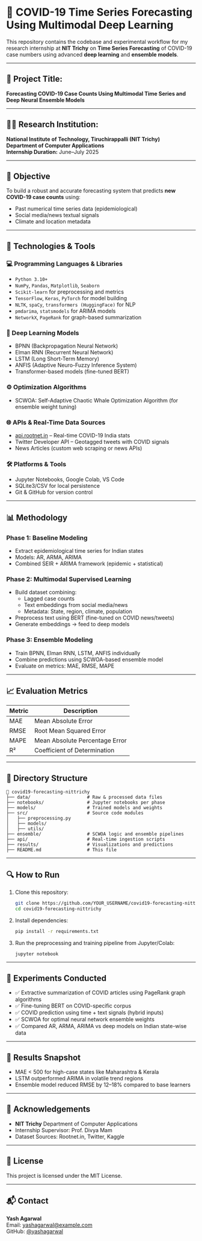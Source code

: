 
# 🧠 COVID-19 Time Series Forecasting Using Multimodal Deep Learning

This repository contains the codebase and experimental workflow for my research internship at **NIT Trichy** on **Time Series Forecasting** of COVID-19 case numbers using advanced **deep learning** and **ensemble models**.

---

## 📌 Project Title:
**Forecasting COVID-19 Case Counts Using Multimodal Time Series and Deep Neural Ensemble Models**

---

## 👨‍🔬 Research Institution:
**National Institute of Technology, Tiruchirappalli (NIT Trichy)**  
**Department of Computer Applications**  
**Internship Duration:** June–July 2025

---

## 🎯 Objective

To build a robust and accurate forecasting system that predicts **new COVID-19 case counts** using:
- Past numerical time series data (epidemiological)
- Social media/news textual signals
- Climate and location metadata

---

## 🧰 Technologies & Tools

### 💻 Programming Languages & Libraries
- `Python 3.10+`
- `NumPy`, `Pandas`, `Matplotlib`, `Seaborn`
- `Scikit-learn` for preprocessing and metrics
- `TensorFlow`, `Keras`, `PyTorch` for model building
- `NLTK`, `spaCy`, `transformers (HuggingFace)` for NLP
- `pmdarima`, `statsmodels` for ARIMA models
- `NetworkX`, `PageRank` for graph-based summarization

### 🧠 Deep Learning Models
- BPNN (Backpropagation Neural Network)
- Elman RNN (Recurrent Neural Network)
- LSTM (Long Short-Term Memory)
- ANFIS (Adaptive Neuro-Fuzzy Inference System)
- Transformer-based models (fine-tuned BERT)

### ⚙ Optimization Algorithms
- SCWOA: Self-Adaptive Chaotic Whale Optimization Algorithm (for ensemble weight tuning)

### 🌐 APIs & Real-Time Data Sources
- [api.rootnet.in](https://api.rootnet.in/) – Real-time COVID-19 India stats
- Twitter Developer API – Geotagged tweets with COVID signals
- News Articles (custom web scraping or news APIs)

### 🛠 Platforms & Tools
- Jupyter Notebooks, Google Colab, VS Code
- SQLite3/CSV for local persistence
- Git & GitHub for version control

---

## 📊 Methodology

### Phase 1: Baseline Modeling
- Extract epidemiological time series for Indian states
- Models: AR, ARMA, ARIMA
- Combined SEIR + ARIMA framework (epidemic + statistical)

### Phase 2: Multimodal Supervised Learning
- Build dataset combining:
  - Lagged case counts
  - Text embeddings from social media/news
  - Metadata: State, region, climate, population
- Preprocess text using BERT (fine-tuned on COVID news/tweets)
- Generate embeddings → feed to deep models

### Phase 3: Ensemble Modeling
- Train BPNN, Elman RNN, LSTM, ANFIS individually
- Combine predictions using SCWOA-based ensemble model
- Evaluate on metrics: MAE, RMSE, MAPE

---

## 📈 Evaluation Metrics

| Metric | Description |
|--------|-------------|
| MAE    | Mean Absolute Error |
| RMSE   | Root Mean Squared Error |
| MAPE   | Mean Absolute Percentage Error |
| R²     | Coefficient of Determination |

---

## 📂 Directory Structure

```
📁 covid19-forecasting-nittrichy
├── data/                     # Raw & processed data files
├── notebooks/                # Jupyter notebooks per phase
├── models/                   # Trained models and weights
├── src/                      # Source code modules
│   ├── preprocessing.py
│   ├── models/
│   ├── utils/
├── ensemble/                 # SCWOA logic and ensemble pipelines
├── api/                      # Real-time ingestion scripts
├── results/                  # Visualizations and predictions
├── README.md                 # This file
```

---

## 🔍 How to Run

1. Clone this repository:
   ```bash
   git clone https://github.com/YOUR_USERNAME/covid19-forecasting-nittrichy.git
   cd covid19-forecasting-nittrichy
   ```

2. Install dependencies:
   ```bash
   pip install -r requirements.txt
   ```

3. Run the preprocessing and training pipeline from Jupyter/Colab:
   ```bash
   jupyter notebook
   ```

---

## 🧪 Experiments Conducted

- ✅ Extractive summarization of COVID articles using PageRank graph algorithms
- ✅ Fine-tuning BERT on COVID-specific corpus
- ✅ COVID prediction using time + text signals (hybrid inputs)
- ✅ SCWOA for optimal neural network ensemble weights
- ✅ Compared AR, ARMA, ARIMA vs deep models on Indian state-wise data

---

## 🏁 Results Snapshot

- MAE < 500 for high-case states like Maharashtra & Kerala
- LSTM outperformed ARIMA in volatile trend regions
- Ensemble model reduced RMSE by 12–18% compared to base learners

---

## 🤝 Acknowledgements

- **NIT Trichy** Department of Computer Applications
- Internship Supervisor: Prof. Divya Mam
- Dataset Sources: Rootnet.in, Twitter, Kaggle

---

## 📜 License

This project is licensed under the MIT License.

---

## 📬 Contact

**Yash Agarwal**  
Email: yashagarwal@example.com  
GitHub: [@yashagarwal](https://github.com/YOUR_USERNAME)
